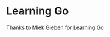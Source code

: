 # Learning Go

Thanks to [Miek Gieben](http://miek.nl/) for [Learning Go](http://www.miek.nl/downloads/Go/Learning-Go-latest.pdf)
